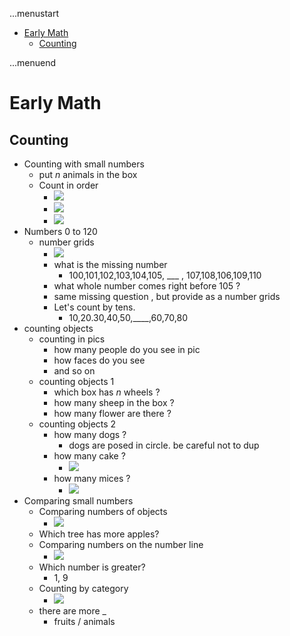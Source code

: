 ...menustart

 - [Early Math](#163c0f7f158aede24f3b5015415a0ec7)
	 - [Counting](#bf87751378a125423d6e60e4ffff6daa)

...menuend


<h2 id="163c0f7f158aede24f3b5015415a0ec7"></h2>

# Early Math

<h2 id="bf87751378a125423d6e60e4ffff6daa"></h2>

## Counting

 - Counting with small numbers
    - put *n* animals in the box
    - Count in order
        - ![](https://raw.githubusercontent.com/mebusy/notes/master/imgs/khan_earlymath_counting_in_order_1.png)
        - ![](https://raw.githubusercontent.com/mebusy/notes/master/imgs/khan_earlymath_counting_in_order_2.png)
        - ![](https://raw.githubusercontent.com/mebusy/notes/master/imgs/khan_earlymath_counting_in_order_3.png)
 - Numbers 0 to 120
    - number grids
        - ![](https://raw.githubusercontent.com/mebusy/notes/master/imgs/khan_earlymath_counting_number_grids.png)
        - what is the missing number
            - 100,101,102,103,104,105, ___ , 107,108,106,109,110
        - what whole number comes right before 105 ?
        - same missing question , but provide as a number grids
        - Let's count by tens.
            - 10,20.30,40,50,____,60,70,80
 - counting objects
    - counting in pics
        - how many people do you see in pic
        - how faces do you see 
        - and so on
    - counting objects 1
        - which box has *n* wheels ?
        - how many sheep in the box ?
        - how many flower are there ? 
    - counting objects 2
        - how many dogs ?  
            - dogs are posed in circle. be careful not to dup
        - how many cake ?
            - ![](https://raw.githubusercontent.com/mebusy/notes/master/imgs/khan_earlymath_counting_howmany_cakes.png)
        - how many mices ?
            - ![](https://raw.githubusercontent.com/mebusy/notes/master/imgs/khan_earlymath_counting_howmany_mices.png)
 - Comparing small numbers
    - Comparing numbers of objects
        - ![](https://raw.githubusercontent.com/mebusy/notes/master/imgs/khan_earlymath_counting_compare_small_numbers_0.png)
    - Which tree has more apples? 
    - Comparing numbers on the number line
        - ![](https://raw.githubusercontent.com/mebusy/notes/master/imgs/khan_earlymath_counting_compare_number_on_the_line_0.png)
    - Which number is greater?
        - 1, 9
    - Counting by category
        - ![](https://raw.githubusercontent.com/mebusy/notes/master/imgs/khan_earlymath_counting_by_category.png)
    - there are more _
        - fruits / animals 


